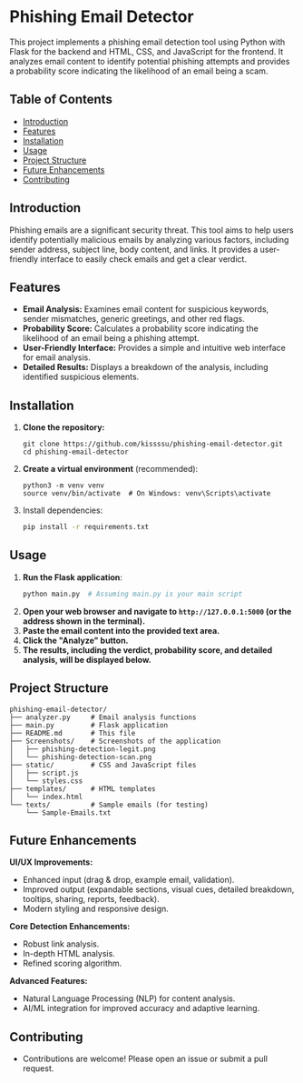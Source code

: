 # Phishing Email Detector

This project implements a phishing email detection tool using Python with Flask for the backend and HTML, CSS, and JavaScript for the frontend.  It analyzes email content to identify potential phishing attempts and provides a probability score indicating the likelihood of an email being a scam.

## Table of Contents

- [Introduction](#introduction)
- [Features](#features)
- [Installation](#installation)
- [Usage](#usage)
- [Project Structure](#project-structure)
- [Future Enhancements](#future-enhancements)
- [Contributing](#contributing)

## Introduction

Phishing emails are a significant security threat. This tool aims to help users identify potentially malicious emails by analyzing various factors, including sender address, subject line, body content, and links.  It provides a user-friendly interface to easily check emails and get a clear verdict.

## Features

* **Email Analysis:**  Examines email content for suspicious keywords, sender mismatches, generic greetings, and other red flags.
* **Probability Score:**  Calculates a probability score indicating the likelihood of an email being a phishing attempt.
* **User-Friendly Interface:**  Provides a simple and intuitive web interface for email analysis.
* **Detailed Results:** Displays a breakdown of the analysis, including identified suspicious elements.

## Installation

1. **Clone the repository:**
    ```
    git clone https://github.com/kissssu/phishing-email-detector.git
    cd phishing-email-detector
    ```
2. **Create a virtual environment** (recommended):
    ```
    python3 -m venv venv
    source venv/bin/activate  # On Windows: venv\Scripts\activate
    ```
3. Install dependencies:   
    ```bash
    pip install -r requirements.txt
    ```

## Usage
1. **Run the Flask application**:
    ```Bash
    python main.py  # Assuming main.py is your main script
    ```
2. **Open your web browser and navigate to ```http://127.0.0.1:5000``` (or the address shown in the terminal).**
3. **Paste the email content into the provided text area.**
4. **Click the "Analyze" button.**
5. **The results, including the verdict, probability score, and detailed analysis, will be displayed below.**

## Project Structure
```
phishing-email-detector/
├── analyzer.py     # Email analysis functions
├── main.py         # Flask application
├── README.md       # This file
├── Screenshots/    # Screenshots of the application
│   ├── phishing-detection-legit.png
│   └── phishing-detection-scan.png
├── static/         # CSS and JavaScript files
│   ├── script.js
│   └── styles.css
├── templates/      # HTML templates
│   └── index.html
└── texts/          # Sample emails (for testing)
    └── Sample-Emails.txt
```

## Future Enhancements

**UI/UX Improvements:**

*   Enhanced input (drag & drop, example email, validation).
*   Improved output (expandable sections, visual cues, detailed breakdown, tooltips, sharing, reports, feedback).
*   Modern styling and responsive design.

**Core Detection Enhancements:**

*   Robust link analysis.
*   In-depth HTML analysis.
*   Refined scoring algorithm.

**Advanced Features:**

*   Natural Language Processing (NLP) for content analysis.
*   AI/ML integration for improved accuracy and adaptive learning.

## Contributing

- Contributions are welcome!  Please open an issue or submit a pull request.

